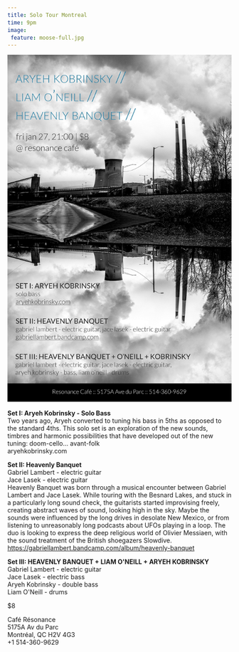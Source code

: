 ```yaml
---
title: Solo Tour Montreal
time: 9pm
image:
 feature: moose-full.jpg
---
```

![SOLO SHMOLO](/images/montreal-solo-shmolo.jpg)

**Set I: Aryeh Kobrinsky - Solo Bass**    
Two years ago, Aryeh converted to tuning his bass in 5ths as opposed to the standard 4ths. This solo set is an exploration of the new sounds, timbres and harmonic possibilities that have developed out of the new tuning: doom-cello... avant-folk  
aryehkobrinsky.com

**Set II: Heavenly Banquet**  
Gabriel Lambert - electric guitar  
Jace Lasek - electric guitar  
Heavenly Banquet was born through a musical encounter between Gabriel Lambert and Jace Lasek. While touring with the Besnard Lakes, and stuck in a particularly long sound check, the guitarists started improvising freely, creating abstract waves of sound, looking high in the sky. Maybe the sounds were influenced by the long drives in desolate New Mexico, or from listening to unreasonably long podcasts about UFOs playing in a loop. The duo is looking to express the deep religious world of Olivier Messiaen, with the sound treatment of the British shoegazers Slowdive.  
https://gabriellambert.bandcamp.com/album/heavenly-banquet

**Set III: HEAVENLY BANQUET + LIAM O'NEILL + ARYEH KOBRINSKY**  
Gabriel Lambert - electric guitar  
Jace Lasek - electric bass  
Aryeh Kobrinsky - double bass  
Liam O'Neill - drums

$8

Café Résonance  
5175A Av du Parc  
Montréal, QC H2V 4G3  
+1 514-360-9629